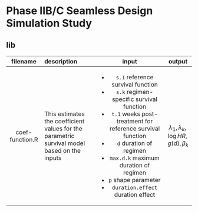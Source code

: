 # Phase IIB/C Seamless Design Simulation Study

## lib

| filename | description | input | output | 
|:--------:|:------------|:-----:|:------:|
|coef-function.R | This estimates the coefficient values for the parametric survival model based on the inputs | <ul><li>`s.1` reference survival function</li><li>`s.k` regimen-specific survival function</li><li>`t.1` weeks post-treatment for reference survival function</li><li>`d` duration of regimen</li><li>`max.d.k` maximum duration of regimen</li><li>`p` shape parameter</li><li>`duration.effect` duration effect</li> </ul> | $\lambda_1, \lambda_k, \log HR, g(d), \beta_k$ |